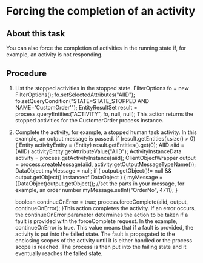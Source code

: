<!-- image -->

# Forcing the completion of an activity

## About this task

You can also force the completion of activities in the
running state if, for example, an activity is not responding.

## Procedure

1. List the stopped activities in the stopped state. FilterOptions fo = new FilterOptions();
fo.setSelectedAttributes("AIID");
fo.setQueryCondition("STATE=STATE\_STOPPED AND NAME='CustomOrder'");
EntityResultSet result = process.queryEntities("ACTIVITY", fo, null, null);
This action returns the stopped activities for the
CustomerOrder process instance.
2. Complete the activity, for example, a stopped human task
activity. In this example, an output message is passed.
if (result.getEntities().size() > 0)
{
   Entity activityEntity = (Entity) result.getEntities().get(0);
   AIID aiid = (AIID) activityEntity.getAttributeValue("AIID");
	  ActivityInstanceData activity = process.getActivityInstance(aiid);
  ClientObjectWrapper output = 
        process.createMessage(aiid, activity.getOutputMessageTypeName());
  DataObject myMessage = null;
  if ( output.getObject()!= null && output.getObject() instanceof DataObject )
   {
     myMessage = (DataObject)output.getObject();
     //set the parts in your message, for example, an order number
     myMessage.setInt("OrderNo", 4711);
   }

   boolean continueOnError = true;
   process.forceComplete(aiid, output, continueOnError);
}This action completes
the activity. If an error occurs, the continueOnError parameter
determines the action to be taken if a fault is provided with the
forceComplete request. 
In the example, continueOnError is
true. This value means that if a fault is provided, the activity is
put into the failed state. The fault is propagated to the enclosing
scopes of the activity until it is either handled or the process scope
is reached. The process is then put into the failing state and it
eventually reaches the failed state.